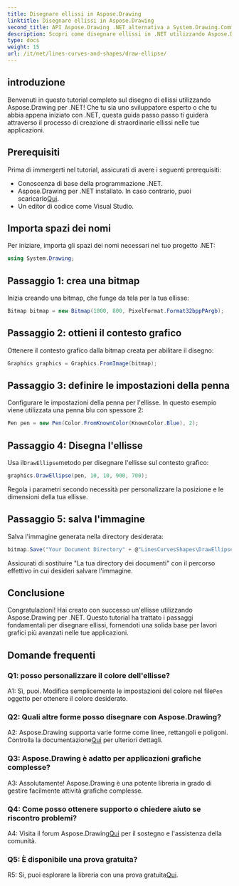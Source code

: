 ```yaml
---
title: Disegnare ellissi in Aspose.Drawing
linktitle: Disegnare ellissi in Aspose.Drawing
second_title: API Aspose.Drawing .NET alternativa a System.Drawing.Common
description: Scopri come disegnare ellissi in .NET utilizzando Aspose.Drawing. Segui questo tutorial passo passo per creare grafica straordinaria senza sforzo.
type: docs
weight: 15
url: /it/net/lines-curves-and-shapes/draw-ellipse/
---
```

## introduzione

Benvenuti in questo tutorial completo sul disegno di ellissi utilizzando Aspose.Drawing per .NET! Che tu sia uno sviluppatore esperto o che tu abbia appena iniziato con .NET, questa guida passo passo ti guiderà attraverso il processo di creazione di straordinarie ellissi nelle tue applicazioni.

## Prerequisiti

Prima di immergerti nel tutorial, assicurati di avere i seguenti prerequisiti:

- Conoscenza di base della programmazione .NET.
-  Aspose.Drawing per .NET installato. In caso contrario, puoi scaricarlo[Qui](https://releases.aspose.com/drawing/net/).
- Un editor di codice come Visual Studio.

## Importa spazi dei nomi

Per iniziare, importa gli spazi dei nomi necessari nel tuo progetto .NET:

```csharp
using System.Drawing;
```

## Passaggio 1: crea una bitmap

Inizia creando una bitmap, che funge da tela per la tua ellisse:

```csharp
Bitmap bitmap = new Bitmap(1000, 800, PixelFormat.Format32bppPArgb);
```

## Passaggio 2: ottieni il contesto grafico

Ottenere il contesto grafico dalla bitmap creata per abilitare il disegno:

```csharp
Graphics graphics = Graphics.FromImage(bitmap);
```

## Passaggio 3: definire le impostazioni della penna

Configurare le impostazioni della penna per l'ellisse. In questo esempio viene utilizzata una penna blu con spessore 2:

```csharp
Pen pen = new Pen(Color.FromKnownColor(KnownColor.Blue), 2);
```

## Passaggio 4: Disegna l'ellisse

 Usa il`DrawEllipse`metodo per disegnare l'ellisse sul contesto grafico:

```csharp
graphics.DrawEllipse(pen, 10, 10, 900, 700);
```

Regola i parametri secondo necessità per personalizzare la posizione e le dimensioni della tua ellisse.

## Passaggio 5: salva l'immagine

Salva l'immagine generata nella directory desiderata:

```csharp
bitmap.Save("Your Document Directory" + @"LinesCurvesShapes\DrawEllipse_out.png");
```

Assicurati di sostituire "La tua directory dei documenti" con il percorso effettivo in cui desideri salvare l'immagine.

## Conclusione

Congratulazioni! Hai creato con successo un'ellisse utilizzando Aspose.Drawing per .NET. Questo tutorial ha trattato i passaggi fondamentali per disegnare ellissi, fornendoti una solida base per lavori grafici più avanzati nelle tue applicazioni.

## Domande frequenti

### Q1: posso personalizzare il colore dell'ellisse?

 A1: Sì, puoi. Modifica semplicemente le impostazioni del colore nel file`Pen` oggetto per ottenere il colore desiderato.

### Q2: Quali altre forme posso disegnare con Aspose.Drawing?

 A2: Aspose.Drawing supporta varie forme come linee, rettangoli e poligoni. Controlla la documentazione[Qui](https://reference.aspose.com/drawing/net/) per ulteriori dettagli.

### Q3: Aspose.Drawing è adatto per applicazioni grafiche complesse?

A3: Assolutamente! Aspose.Drawing è una potente libreria in grado di gestire facilmente attività grafiche complesse.

### Q4: Come posso ottenere supporto o chiedere aiuto se riscontro problemi?

 A4: Visita il forum Aspose.Drawing[Qui](https://forum.aspose.com/c/diagram/17) per il sostegno e l'assistenza della comunità.

### Q5: È disponibile una prova gratuita?

 R5: Sì, puoi esplorare la libreria con una prova gratuita[Qui](https://releases.aspose.com/).